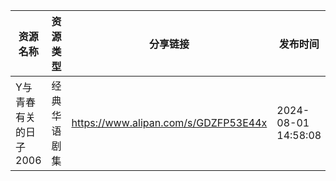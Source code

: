 | 资源名称          | 资源类型   | 分享链接                                 | 发布时间                |
| ------------- | ------ | ------------------------------------ | ------------------- |
| Y与青春有关的日子2006 | 经典华语剧集 | https://www.alipan.com/s/GDZFP53E44x | 2024-08-01 14:58:08 |
